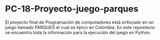 # PC-18-Proyecto-juego-parques
El proyecto final de Programación de computadores está enfocado en un juego llamado PARQUES el cual es típico en Colombia. En este repositorio se encuentra toda la información para la ejecución del juego en Python.
